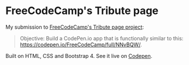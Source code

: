 # FreeCodeCamp's Tribute page
My submission to [FreeCodeCamp's Tribute page project](https://www.freecodecamp.org/challenges/build-a-tribute-page):

> Objective: Build a CodePen.io app that is functionally similar to this: https://codepen.io/FreeCodeCamp/full/NNvBQW/.

Built on HTML, CSS and Bootstrap 4. See it live on [Codepen](https://codepen.io/andsnleo/pen/aBxKrY).
